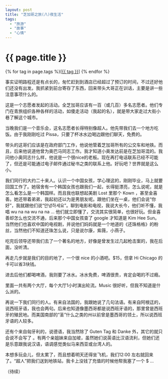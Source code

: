```yaml
---
layout: post
title: "芝加哥之旅(八)夜生活"
tags:
  - "旅游"
  - "故事"
  - "心情"
---
```


# {{ page.title }}

<div class="tags">
{% for tag in page.tags %}[<a class="tag" href="/tags.html#{{ tag }}">{{ tag }}</a>] {% endfor %}
</div>


事实证明路程还是有点长的，匆忙赶到到酒店已经超过了预订的时间，不过还好他们还没有出发。我抓紧到前台寄存了东西，回来带头大哥正在训话，主要是讲一些注意事项什么的。

这是一个志愿者发起的活动。全芝加哥应该有一百（或几百）多名志愿者。他们专门在青旅组织各种各样的活动，如傻走活动（我起的名），就是带大家走过大街小巷了解这个城市。

当晚我们是一个音乐会，这名志愿者长得特别像超人。他先带我们去一个地方吃饭。由于我刚刚吃过 Pissa，只要了杯冰水边喝边跟他们聊天，免费的。

带头的这哥们应该是在政府部门工作，他说他管着芝加哥所有的公交车和地铁。而且，后来他说道他曾为奥巴马同志工作。我才知道小奥发达前是在芝加哥混的。我问他小奥同志什么样，他说是一个很nice的老板。现在再打电话联系已经不可能了，但还是可能通过电子邮件通过秘书之类的联系上他。好玩吧？世界就是这么小。

我们同行的大约二十来人。认识一个中国女孩，学心理这的，刚刚毕业，马上就要回国工作了。她宿舍有一个韩国女孩也跟我们一起，长得挺漂亮，怎么说呢，就是怎么看怎么是一个韩国样。而且我也联想起美剧 Lost 里那个 Kown ，甚至金喜善。她还带着弟弟，我起初还以为是男朋友呢。跟他们坐在一桌，他们会说“你好”，我就跟他们说“안녕하세요”。聊到电影和电视，我说大长今，他们听不懂，我唱 wu na na wu na na … 他们就立即懂了，交流其实很简单，也很好玩。但金喜善却怎么也交流不通，后来那个中国女孩查了 google 才知道是 Kim Hee Sun。当然他们也喜欢中国的电视剧，并说他们妈妈就是一个地道的《还珠格格》的粉丝，当然他们不知道还珠怎么说，只是说尔康，紫薇，小燕子。

吃完后领导还带我们去了一个著名的地方，好像是曾发生过几起枪击案的，我在后面，没听清。

再走几步就是我们的目的地了，一个很 nice 的小酒吧。$15，但拿 Hi Chicago 的卡可以省3块钱。

进去后他们都喝啤酒，我则要了冰水。冰水免费，啤酒很贵，肯定会喝的不过瘾。

里面一共有两个大厅，每个大厅1小时演出轮流。Music  很好听，但我不知道是什么派的。

再说一下我们同行的人。有来自法国的，我跟她说了几句法语。有来自阿根迋的，说西班牙语，我也会两句。后来也知道像墨西哥都是说西班牙语的，那里曾是西班牙的殖民地。而美国南部的“圣”什么之类的州以前曾是墨西哥的领土，所以说西班牙语的人较多。

还有个来自匈牙利的，说德语，我当然除了 Guten Tag 和 Danke 外，其它的就只会说不会写了 。有两个亲姐妹来自加坡，虽然她们说英语比汉语流利，但她们还是乐意跟我说汉语，语调感觉类似马来西亚或台湾人的。

本想多玩会儿，但太累了，而且想着明天还得坐飞机，我们12:00 左右就回来了。“超人”把我们送到地铁站，我卡上没钱了充值的时候他帮我塞了一个 $ ...

（待续）
